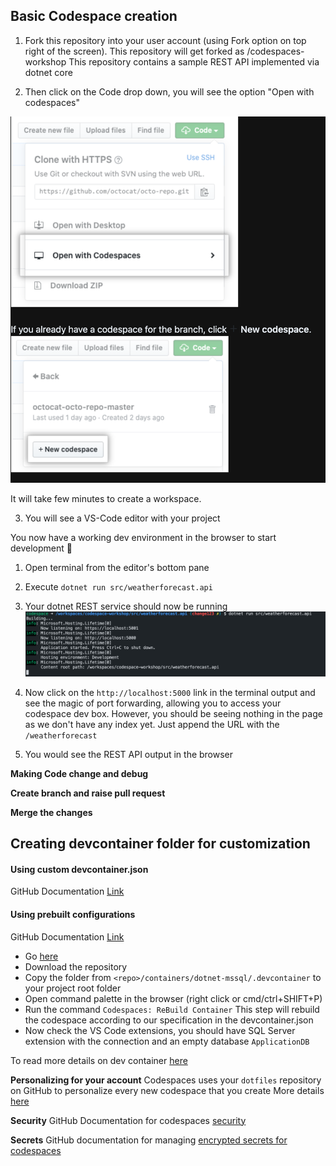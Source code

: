 ## Basic Codespace creation
1. Fork this repository into your user account (using Fork option on top right of the screen). This repository will get forked as <username>/codespaces-workshop
This repository contains a sample REST API implemented via dotnet core

2. Then click on the Code drop down, you will see the option "Open with codespaces"

![Open With Codespaces](./images/opencodespace.png)

It will take few minutes to create a workspace.

3. You will see a VS-Code editor with your project

You now have a working dev environment in the browser to start development 🎉

1. Open terminal from the editor's bottom pane
2. Execute ```dotnet run src/weatherforecast.api```
3. Your dotnet REST service should now be running
![terminal](./images/runproject.png)

4. Now click on the ```http://localhost:5000``` link in the terminal output and see the magic of port forwarding, allowing you to access your codespace dev box.
However, you should be seeing nothing in the page as we don't have any index yet. Just append the URL with the ```/weatherforecast```

5. You would see the REST API output in the browser

**Making Code change and debug**

**Create branch and raise pull request**

**Merge the changes**

## Creating devcontainer folder for customization

#### Using custom devcontainer.json
GitHub Documentation [Link](https://docs.github.com/en/github/developing-online-with-codespaces/configuring-codespaces-for-your-project#creating-a-custom-codespace-configuration)

#### Using prebuilt configurations
GitHub Documentation [Link](https://docs.github.com/en/github/developing-online-with-codespaces/configuring-codespaces-for-your-project#using-a-pre-built-container-configuration)



- Go [here](https://github.com/microsoft/vscode-dev-containers)
- Download the repository
- Copy the folder from ```<repo>/containers/dotnet-mssql/.devcontainer``` to your project root folder
- Open command palette in the browser (right click or cmd/ctrl+SHIFT+P)
- Run the command ```Codespaces: ReBuild Container```
  This step will rebuild the codespace according to our specification in the devcontainer.json
- Now check the VS Code extensions, you should have SQL Server extension with the connection and an empty database ```ApplicationDB```

To read more details on dev container [here](https://code.visualstudio.com/docs/remote/create-dev-container)

**Personalizing for your account**
Codespaces uses your ```dotfiles``` repository on GitHub to personalize every new codespace that you create
More details [here](https://docs.github.com/en/github/developing-online-with-codespaces/personalizing-codespaces-for-your-account)

**Security**
GitHub Documentation for codespaces [security](https://docs.github.com/en/github/developing-online-with-codespaces/managing-access-and-security-for-codespaces)

**Secrets**
GitHub documentation for managing [encrypted secrets for codespaces](https://docs.github.com/en/github/developing-online-with-codespaces/managing-encrypted-secrets-for-codespaces)
